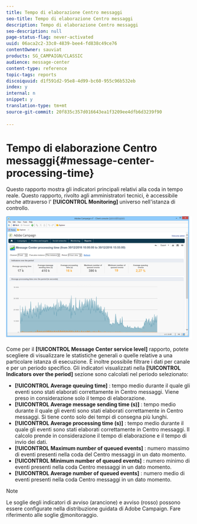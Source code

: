 ```yaml
---
title: Tempo di elaborazione Centro messaggi
seo-title: Tempo di elaborazione Centro messaggi
description: Tempo di elaborazione Centro messaggi
seo-description: null
page-status-flag: never-activated
uuid: 06aca2c2-33c0-4839-bee4-fd838c49ce76
contentOwner: sauviat
products: SG_CAMPAIGN/CLASSIC
audience: message-center
content-type: reference
topic-tags: reports
discoiquuid: d1f591d2-95e8-4d99-bc60-955c96b532eb
index: y
internal: n
snippet: y
translation-type: tm+mt
source-git-commit: 20f835c357d016643ea1f3209ee4dfb6d3239f90

---
```



# Tempo di elaborazione Centro messaggi{#message-center-processing-time}

Questo rapporto mostra gli indicatori principali relativi alla coda in tempo reale. Questo rapporto, rivolto agli amministratori tecnici, è accessibile anche attraverso l&#39; **[!UICONTROL Monitoring]** universo nell&#39;istanza di controllo.

![](assets/mc_reports_2.png)

Come per il **[!UICONTROL Message Center service level]** rapporto, potete scegliere di visualizzare le statistiche generali o quelle relative a una particolare istanza di esecuzione. È inoltre possibile filtrare i dati per canale e per un periodo specifico. Gli indicatori visualizzati nella **[!UICONTROL Indicators over the period]** sezione sono calcolati nel periodo selezionato:

* **[!UICONTROL Average queuing time]** : tempo medio durante il quale gli eventi sono stati elaborati correttamente in Centro messaggi. Viene preso in considerazione solo il tempo di elaborazione.
* **[!UICONTROL Average message sending time (s)]** : tempo medio durante il quale gli eventi sono stati elaborati correttamente in Centro messaggi. Si tiene conto solo dei tempi di consegna più lunghi.
* **[!UICONTROL Average processing time (s)]** : tempo medio durante il quale gli eventi sono stati elaborati correttamente in Centro messaggi. Il calcolo prende in considerazione il tempo di elaborazione e il tempo di invio dei dati.
* **[!UICONTROL Maximum number of queued events]** : numero massimo di eventi presenti nella coda del Centro messaggi in un dato momento.
* **[!UICONTROL Minimum number of queued events]** : numero minimo di eventi presenti nella coda Centro messaggi in un dato momento.
* **[!UICONTROL Average number of queued events]** : numero medio di eventi presenti nella coda Centro messaggi in un dato momento.

>[!NOTE]
>
>Le soglie degli indicatori di avviso (arancione) e avviso (rosso) possono essere configurate nella distribuzione guidata di Adobe Campaign. Fare riferimento alle soglie [di](../../message-center/using/monitoring-thresholds.md)monitoraggio.

